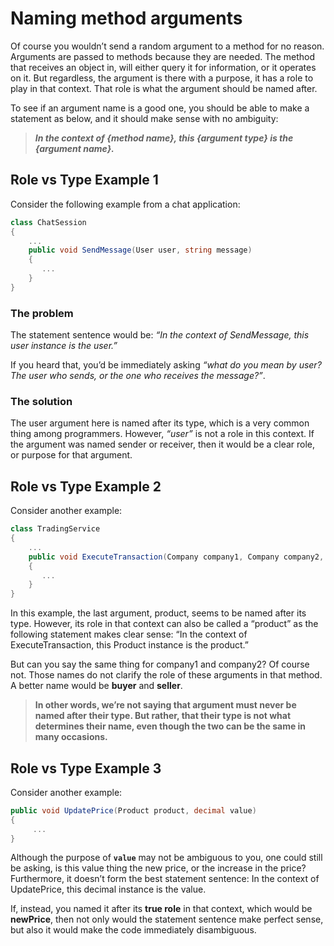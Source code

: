 # Naming method arguments

Of course you wouldn’t send a random argument to a method for no reason. Arguments are passed to methods because they are needed. The method that receives an object in, will either query it for information, or it operates on it. But regardless, the argument is there with a purpose, it has a role to play in that context. That role is what the argument should be named after.

To see if an argument name is a good one, you should be able to make a statement as below, and it should make sense with no ambiguity:

>***In the context of {method name}, this {argument type} is
     the {argument name}.***

## Role vs Type Example 1 
Consider the following example from a chat application:

```c#
class ChatSession
{
    ...
    public void SendMessage(User user, string message)
    {
       ...
    }
}
```

### The problem
The statement sentence would be: *“In the context of SendMessage, this user instance is the user.”*

If you heard that, you’d be immediately asking *“what do you mean by user? The user who sends, or the one who receives the message?”*.

### The solution
The user argument here is named after its type, which is a very common thing among programmers. However, *“user”* is not a role in this context. If the argument was named sender or receiver, then it would be a clear role, or purpose for that argument.

## Role vs Type Example 2
Consider another example:

```c#
class TradingService
{
    ...
    public void ExecuteTransaction(Company company1, Company company2, Product product)
    {
       ...
    }
}
```

In this example, the last argument, product, seems to be named after its type. However, its role in that context can also be called a “product” as the following statement makes clear sense: “In the context of ExecuteTransaction, this Product instance is the product.”

But can you say the same thing for company1 and company2? Of course not. Those names do not clarify the role of these arguments in that method. A better name would be **buyer** and **seller**.

> **In other words, we’re not saying that argument must never be named after their type. But rather, that their type is not what determines their name, even though the two can be the same in many occasions.**

## Role vs Type Example 3
Consider another example:

```c#
public void UpdatePrice(Product product, decimal value)
{
     ...
}
```

Although the purpose of **`value`** may not be ambiguous to you, one could still be asking, is this value thing the new price, or the increase in the price? Furthermore, it doesn’t form the best statement sentence: In the context of UpdatePrice, this decimal instance is the value.

If, instead, you named it after its **true role** in that context, which would be **newPrice**, then not only would the statement sentence make perfect sense, but also it would make the code immediately disambiguous.

